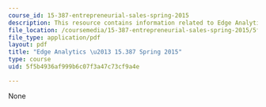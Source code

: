 ```yaml
---
course_id: 15-387-entrepreneurial-sales-spring-2015
description: This resource contains information related to Edge Analytics.
file_location: /coursemedia/15-387-entrepreneurial-sales-spring-2015/5f5b4936af999b6c07f3a47c73cf9a4e_MIT15_387S15_Edge_Anlytics.pdf
file_type: application/pdf
layout: pdf
title: "Edge Analytics \u2013 15.387 Spring 2015"
type: course
uid: 5f5b4936af999b6c07f3a47c73cf9a4e

---
```

None